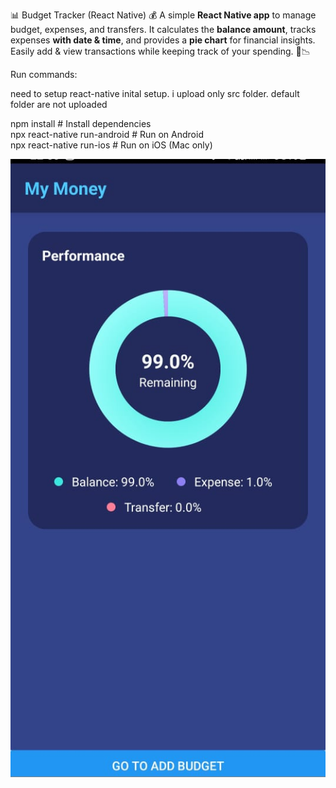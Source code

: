 📊 Budget Tracker (React Native) 💰 
A simple **React Native app** to manage budget, expenses, and transfers. It calculates the **balance amount**, tracks expenses **with date & time**, and provides a **pie chart** for financial insights. 
Easily add & view transactions while keeping track of your spending. 🚀📉

Run commands:

need to setup react-native inital setup. i upload only src folder. default folder are not uploaded

npm install        # Install dependencies  
npx react-native run-android  # Run on Android  
npx react-native run-ios  # Run on iOS (Mac only)  

![alt text](https://github.com/kesavan99/Budget-Mobile-App/blob/master/sample.jpeg)